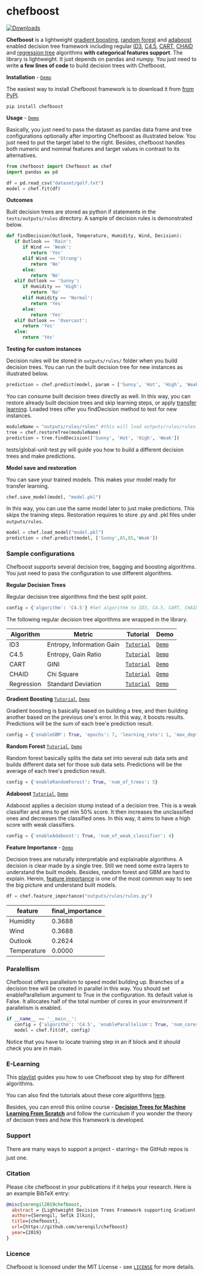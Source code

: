 # chefboost

[![Downloads](https://pepy.tech/badge/chefboost)](https://pepy.tech/project/chefboost)

**Chefboost** is a lightweight [gradient boosting](https://sefiks.com/2018/10/04/a-step-by-step-gradient-boosting-decision-tree-example/), [random forest](https://sefiks.com/2017/11/19/how-random-forests-can-keep-you-from-decision-tree/) and [adaboost](https://sefiks.com/2018/11/02/a-step-by-step-adaboost-example/) enabled decision tree framework including regular [ID3](https://sefiks.com/2017/11/20/a-step-by-step-id3-decision-tree-example/), [C4.5](https://sefiks.com/2018/05/13/a-step-by-step-c4-5-decision-tree-example/), [CART](https://sefiks.com/2018/08/27/a-step-by-step-cart-decision-tree-example/), [CHAID](https://sefiks.com/2020/03/18/a-step-by-step-chaid-decision-tree-example/) and [regression tree](https://sefiks.com/2018/08/28/a-step-by-step-regression-decision-tree-example/) algorithms **with categorical features support**. The library is lightweight. It just depends on pandas and numpy. You just need to write **a few lines of code** to build decision trees with Chefboost.

**Installation** - [`Demo`](https://youtu.be/YYF993HTHf8)

The easiest way to install Chefboost framework is to download it from [from PyPI](https://pypi.org/project/chefboost).
 
```
pip install chefboost
```

**Usage** - [`Demo`](https://youtu.be/Z93qE5eb6eg)

Basically, you just need to pass the dataset as pandas data frame and tree configurations optionally after importing Chefboost as illustrated below. You just need to put the target label to the right. Besides, chefboost handles both numeric and nominal features and target values in contrast to its alternatives.

```python
from chefboost import Chefboost as chef
import pandas as pd

df = pd.read_csv("dataset/golf.txt")
model = chef.fit(df)
```

**Outcomes**

Built decision trees are stored as python if statements in the `tests/outputs/rules` directory. A sample of decision rules is demonstrated below.

```python
def findDecision(Outlook, Temperature, Humidity, Wind, Decision):
   if Outlook == 'Rain':
      if Wind == 'Weak':
         return 'Yes'
      elif Wind == 'Strong':
         return 'No'
      else:
         return 'No'
   elif Outlook == 'Sunny':
      if Humidity == 'High':
         return 'No'
      elif Humidity == 'Normal':
         return 'Yes'
      else:
         return 'Yes'
   elif Outlook == 'Overcast':
      return 'Yes'
   else:
      return 'Yes'
 ```

**Testing for custom instances**

Decision rules will be stored in `outputs/rules/` folder when you build decision trees. You can run the built decision tree for new instances as illustrated below.

```python
prediction = chef.predict(model, param = ['Sunny', 'Hot', 'High', 'Weak'])
```

You can consume built decision trees directly as well. In this way, you can restore already built decision trees and skip learning steps, or apply [transfer learning](https://youtu.be/9hX8ir7_ZtA). Loaded trees offer you findDecision method to test for new instances.

```python
moduleName = "outputs/rules/rules" #this will load outputs/rules/rules.py
tree = chef.restoreTree(moduleName)
prediction = tree.findDecision(['Sunny', 'Hot', 'High', 'Weak'])
```

tests/global-unit-test.py will guide you how to build a different decision trees and make predictions.

**Model save and restoration**

You can save your trained models. This makes your model ready for transfer learning.

```python
chef.save_model(model, "model.pkl")
```

In this way, you can use the same model later to just make predictions. This skips the training steps. Restoration requires to store .py and .pkl files under `outputs/rules`.

```python
model = chef.load_model("model.pkl")
prediction = chef.predict(model, ['Sunny',85,85,'Weak'])
```

### Sample configurations

Chefboost supports several decision tree, bagging and boosting algorithms. You just need to pass the configuration to use different algorithms.

**Regular Decision Trees**

Regular decision tree algorithms find the best split point.

```python
config = {'algorithm': 'C4.5'} #Set algorithm to ID3, C4.5, CART, CHAID or Regression
```

The following regular decision tree algorithms are wrapped in the library.

| Algorithm  | Metric | Tutorial | Demo |
| ---        | --- | ---      | ---  |
| ID3        | Entropy, Information Gain |[`Tutorial`](https://sefiks.com/2017/11/20/a-step-by-step-id3-decision-tree-example/) | [`Demo`](https://youtu.be/Z93qE5eb6eg) |
| C4.5       | Entropy, Gain Ratio | [`Tutorial`](https://sefiks.com/2018/05/13/a-step-by-step-c4-5-decision-tree-example/) | [`Demo`](https://youtu.be/kjhQHmtDaAA) |
| CART       | GINI | [`Tutorial`](https://sefiks.com/2018/08/27/a-step-by-step-cart-decision-tree-example/) | [`Demo`](https://youtu.be/CSApBetgukM) |
| CHAID      | Chi Square | [`Tutorial`](https://sefiks.com/2020/03/18/a-step-by-step-chaid-decision-tree-example/) | [`Demo`](https://youtu.be/dcnFuS4QILg) |
| Regression | Standard Deviation | [`Tutorial`](https://sefiks.com/2018/08/28/a-step-by-step-regression-decision-tree-example/) | [`Demo`](https://youtu.be/pCQ2RCa20Bg) |

**Gradient Boosting** [`Tutorial`](https://sefiks.com/2018/10/04/a-step-by-step-gradient-boosting-decision-tree-example/), [`Demo`](https://youtu.be/KFsnZKMKNAE)

Gradient boosting is basically based on building a tree, and then building another based on the previous one's error. In this way, it boosts results. Predictions will be the sum of each tree'e prediction result. 

```python
config = {'enableGBM': True, 'epochs': 7, 'learning_rate': 1, 'max_depth': 5}
```

**Random Forest** [`Tutorial`](https://sefiks.com/2017/11/19/how-random-forests-can-keep-you-from-decision-tree/), [`Demo`](https://youtu.be/J7hDtV261PQ)

Random forest basically splits the data set into several sub data sets and builds different data set for those sub data sets. Predictions will be the average of each tree's prediction result.

```python
config = {'enableRandomForest': True, 'num_of_trees': 5}
```

**Adaboost** [`Tutorial`](https://sefiks.com/2018/11/02/a-step-by-step-adaboost-example/), [`Demo`](https://youtu.be/Obj208F6e7k)

Adaboost applies a decision stump instead of a decision tree. This is a weak classifier and aims to get min 50% score. It then increases the unclassified ones and decreases the classified ones. In this way, it aims to have a high score with weak classifiers.

```python
config = {'enableAdaboost': True, 'num_of_weak_classifier': 4}
```

**Feature Importance** - [`Demo`](https://youtu.be/NFLQT6Ta4-k)

Decision trees are naturally interpretable and explainable algorithms. A decision is clear made by a single tree. Still we need some extra layers to understand the built models. Besides, random forest and GBM are hard to explain. Herein, [feature importance](https://sefiks.com/2020/04/06/feature-importance-in-decision-trees/) is one of the most common way to see the big picture and understand built models.

```python
df = chef.feature_importance("outputs/rules/rules.py")
```

| feature     | final_importance |
| ---         | ---              |
| Humidity    | 0.3688           |
| Wind        | 0.3688           |
| Outlook     | 0.2624           |
| Temperature | 0.0000           |

### Paralellism

Chefboost offers parallelism to speed model building up. Branches of a decision tree will be created in parallel in this way. You should set enableParallelism argument to True in the configuration. Its default value is False. It allocates half of the total number of cores in your environment if parallelism is enabled.

```python
if __name__ == '__main__':
   config = {'algorithm': 'C4.5', 'enableParallelism': True, 'num_cores': 2}
   model = chef.fit(df, config)
```

Notice that you have to locate training step in an if block and it should check you are in main.

### E-Learning

This [playlist](https://www.youtube.com/playlist?list=PLsS_1RYmYQQHp_xZObt76dpacY543GrJD) guides you how to use Chefboost step by step for different algorithms. 

You can also find the tutorials about these core algorithms [here](https://sefiks.com/tag/decision-tree/). 

Besides, you can enroll this online course - [**Decision Trees for Machine Learning From Scratch**](https://www.udemy.com/course/decision-trees-for-machine-learning/?referralCode=FDC9B836EC6DAA1A663A) and follow the curriculum if you wonder the theory of decision trees and how this framework is developed.

### Support

There are many ways to support a project - starring⭐️ the GitHub repos is just one.

### Citation

Please cite chefboost in your publications if it helps your research. Here is an example BibTeX entry:

```BibTeX
@misc{serengil2019chefboost,
  abstract = {Lightweight Decision Trees Framework supporting Gradient Boosting (GBDT, GBRT, GBM), Random Forest and Adaboost w/categorical features support for Python},
  author={Serengil, Sefik Ilkin},
  title={chefboost},
  url={https://github.com/serengil/chefboost}
  year={2019}
}
```

### Licence

Chefboost is licensed under the MIT License - see [`LICENSE`](https://github.com/serengil/chefboost/blob/master/LICENSE) for more details.
